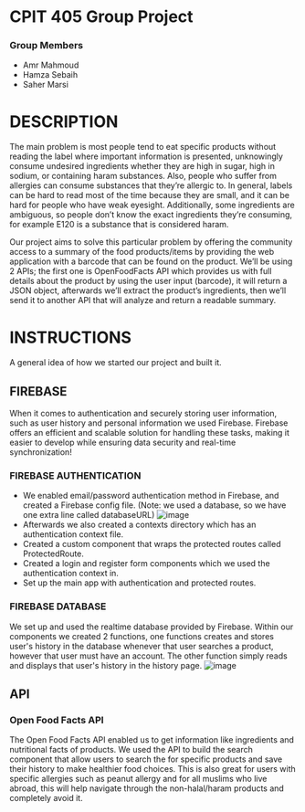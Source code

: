 # CPIT 405 Group Project 
### Group Members 
- Amr Mahmoud
- Hamza Sebaih
- Saher Marsi
# DESCRIPTION
The main problem is most people tend to eat specific products without reading the
label where important information is presented, unknowingly consume undesired
ingredients whether they are high in sugar, high in sodium, or containing haram
substances. Also, people who suffer from allergies can consume substances that they’re
allergic to. In general, labels can be hard to read most of the time because they are small,
and it can be hard for people who have weak eyesight. Additionally, some ingredients are
ambiguous, so people don’t know the exact ingredients they’re consuming, for example
E120 is a substance that is considered haram.

Our project aims to solve this particular problem by offering the community access
to a summary of the food products/items by providing the web application with a barcode
that can be found on the product. We’ll be using 2 APIs; the first one is OpenFoodFacts API
which provides us with full details about the product by using the user input (barcode), it
will return a JSON object, afterwards we’ll extract the product’s ingredients, then we’ll send
it to another API that will analyze and return a readable summary.

# INSTRUCTIONS
A general idea of how we started our project and built it.
## FIREBASE
When it comes to authentication and securely storing user information, such as user history and personal information we used Firebase.
Firebase offers an efficient and scalable solution for handling these tasks, making it easier to develop while ensuring data security and real-time synchronization!
### FIREBASE AUTHENTICATION
- We enabled email/password authentication method in Firebase, and created a Firebase config file.
(Note: we used a database, so we have one extra line called databaseURL)
![image](https://github.com/user-attachments/assets/33a89bcf-177f-4b3a-aa56-29f22cec1b9c)
- Afterwards we also created a contexts directory which has an authentication context file.
- Created a custom component that wraps the protected routes called ProtectedRoute.
- Created a login and register form components which we used the authentication context in.
- Set up the main app with authentication and protected routes.
### FIREBASE DATABASE
We set up and used the realtime database provided by Firebase. Within our components we created 2 functions, one functions creates and stores user's history in the database whenever that user searches a product, however that user must have an account. The other function simply reads and displays that user's history in the history page.
![image](https://github.com/user-attachments/assets/cc65c68f-9c73-46e5-8818-a1d33ca9c9a5)

## API
### Open Food Facts API
The Open Food Facts API enabled us to get information like ingredients and nutritional facts of products. We used the API to build the search component that allow users to search the for specific products and save their history to make healthier food choices. This is also great for users with specific allergies such as peanut allergy and for all muslims who live abroad, this will help navigate through the non-halal/haram products and completely avoid it. 
